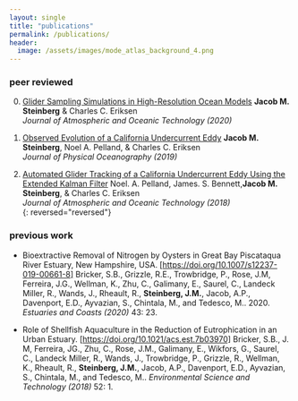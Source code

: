 ```yaml
---
layout: single
title: "publications"
permalink: /publications/
header:
  image: /assets/images/mode_atlas_background_4.png
---
```


### peer reviewed 
0.  [Glider Sampling Simulations in High-Resolution Ocean Models][2] 
    **Jacob M. Steinberg** & Charles C. Eriksen  
    *Journal of Atmospheric and Oceanic Technology (2020)* 

0.  [Observed Evolution of a California Undercurrent Eddy][2] 
    **Jacob M. Steinberg**, Noel A. Pelland, & Charles C. Eriksen  
    *Journal of Physical Oceanography (2019)* 

0.  [Automated Glider Tracking of a California Undercurrent Eddy Using the Extended Kalman Filter][1]
    Noel. A. Pelland, James. S. Bennett,**Jacob M. Steinberg**, & Charles C. Eriksen  
    *Journal of Atmospheric and Oceanic Technology (2018)*  
{: reversed="reversed"}

### previous work
- Bioextractive Removal of Nitrogen by Oysters in Great Bay Piscataqua River Estuary, New Hampshire, USA. [https://doi.org/10.1007/s12237-019-00661-8]
  Bricker, S.B., Grizzle, R.E., Trowbridge, P., Rose, J.M, Ferreira, J.G., Wellman, K., Zhu, C., Galimany, E., Saurel, C., Landeck Miller, R., Wands, J., Rheault, R., **Steinberg, J.M.**, Jacob, A.P., Davenport, E.D., Ayvazian, S., Chintala, M., and Tedesco, M.. 2020. *Estuaries and Coasts (2020)* 43: 23.
  
- Role of Shellfish Aquaculture in the Reduction of Eutrophication in an Urban Estuary. [https://doi.org/10.1021/acs.est.7b03970] Bricker, S.B., J. M, Ferreira, JG., Zhu, C., Rose, J.M., Galimany, E., Wikfors, G., Saurel, C., Landeck Miller, R., Wands, J., Trowbridge, P., Grizzle, R., Wellman, K., Rheault, R., **Steinberg, J.M.**, Jacob, A.P., Davenport, E.D., Ayvazian, S., Chintala, M., and Tedesco, M.. *Environmental Science and Technology (2018)* 52: 1.

[1]: /assets/documents/pelland_et_al_2018.pdf
[2]: /assets/documents/steinberg_et_al_2019.pdf
[3]: /assets/documents/steinberg_and_eriksen_2020.pdf
